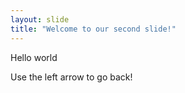 ```yaml
---
layout: slide
title: "Welcome to our second slide!"
---
```

<p>Hello world</p>
Use the left arrow to go back!
